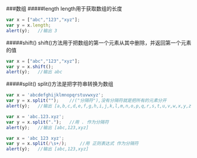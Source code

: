 ###数组
#####length
length用于获取数组的长度
```js
var x = ["abc","123","xyz"];
var y = x.length;
alert(y);	//输出 3
```
#####shift()
shift()方法用于把数组的第一个元素从其中删除，并返回第一个元素的值
```js
var x = ["abc","123","xyz"];
var y = x.shift();
alert(y);	//输出 abc
```
#####split()
split()方法是把字符串转换为数组
```js
var x = 'abcdefghijklmnopqrstuvwxyz';
var y = x.split("");	//("分隔符"),没有分隔符就是把所有的元素分开
alert(y);	//输出 [a,b,c,d,e,f,g,h,i,j,k,l,m,n,o,p,q,r,s,t,u,v,w,x,y,z]
```
```js
var x = 'abc.123.xyz';
var y = x.split(".");	//用 . 作为分隔符
alert(y);	//输出 [abc,123,xyz]
```
```js
var x = 'abc 123 xyz';
var y = x.split(/\s+/);		//用 正则表达式 作为分隔符
alert(y);	//输出 [abc,123,xyz]
```